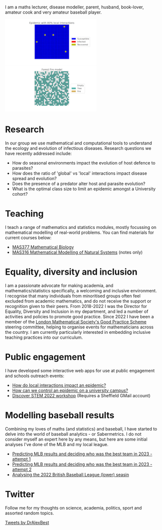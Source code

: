 I am a maths lecturer, disease modeller, parent, husband, book-lover, amateur cook and very amateur baseball player.

<p float="middle">
  <img src="docs/assets/spatial.gif" height="150" />
  <img src="docs/assets/forestfire.gif" height="150" /> 
</p>

# Research

In our group we use mathematical and computational tools to understand the ecology and evolution of infectious diseases. Research questions we have recently addressed include:

* How do seasonal environments impact the evolution of host defence to parasites?
* How does the ratio of 'global' vs 'local' interactions impact disease spread and evolution?
* Does the presence of a predator alter host and parasite evolution?
* What is the optimal class size to limit an epidemic amongst a University cohort?

# Teaching

I teach a range of mathematics and statistics modules, mostly focussing on mathematical modelling of real-world problems. You can find materials for current courses below:

* [MAS377 Mathematical Biology](/mas377/)
* [MAS316 Mathematical Modelling of Natural Systems](/mas316notes) (notes only)

# Equality, diversity and inclusion

I am a passionate advocate for making academia, and mathematics/statistics specifically, a welcoming and inclusive environment. I recognise that many individuals from minoritised groups often feel excluded from academic mathematics, and do not receive the support or recognition given to their peers. From 2018-2022 I was the Director for Equality, Diversity and Inclusion in my department, and led a number of activities and policies to promote good practice. Since 2022 I have been a member of the [London Mathematical Society's Good Practice Scheme](https://www.lms.ac.uk/women/good-practice-scheme) steering committee, helping to organise events for mathematicians across the country. I am currently particularly interested in embedding inclusive teaching practices into our curriculum.

# Public engagement

I have developed some interactive web apps for use at public engagement and schools outreach events:

* [How do local interactions impact an epidemic?](https://bit.ly/local_epi)
* [How can we control an epidemic on a university campus?](https://bit.ly/epi_uni_app)
* [Discover STEM 2022 workshop](https://colab.research.google.com/drive/1qwQCiG0zUrQxmKWLenDXY_QQGN4SL6gi#scrollTo=fQhNbobhg7QC) (Requires a Sheffield GMail account)

# Modelling baseball results

Combining my loves of maths (and statistics) and baseball, I have started to delve into the world of baseball analytics - or Sabermetrics. I do not consider myself an expert here by any means, but here are some initial analyses I've done of the MLB and my local league.

* [Predicting MLB results and deciding who was the best team in 2023 - attempt 1](/mlb23_pg1)
* [Predicting MLB results and deciding who was the best team in 2023 - attempt 2](/mlb23_pg3)
* [Analysing the 2022 British Baseball League (lower) seasin](/bblratings)


# Twitter

Follow me for my thoughts on science, academia, politics, sport and assorted random topics.

<a class="twitter-timeline" data-width="300" data-height="500" href="https://twitter.com/DrAlexBest?ref_src=twsrc%5Etfw">Tweets by DrAlexBest</a> <script async src="https://platform.twitter.com/widgets.js" charset="utf-8"></script> 
